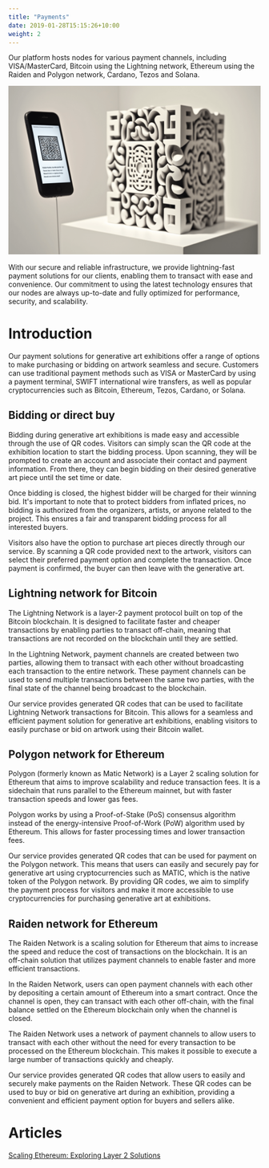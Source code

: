 ```yaml
---
title: "Payments"
date: 2019-01-28T15:15:26+10:00
weight: 2
---
```


Our platform hosts nodes for various payment channels, including VISA/MasterCard, Bitcoin using the Lightning network, Ethereum using the Raiden and Polygon network, Cardano, Tezos and Solana.

![Payments](/images/illustrations/payments.png)

With our secure and reliable infrastructure, we provide lightning-fast payment solutions for our clients, enabling them to transact with ease and convenience. Our commitment to using the latest technology ensures that our nodes are always up-to-date and fully optimized for performance, security, and scalability.

# Introduction

Our payment solutions for generative art exhibitions offer a range of options to make purchasing or bidding on artwork seamless and secure. Customers can use traditional payment methods such as VISA or MasterCard by using a payment terminal, SWIFT international wire transfers, as well as popular cryptocurrencies such as Bitcoin, Ethereum, Tezos, Cardano, or Solana.

## Bidding or direct buy

Bidding during generative art exhibitions is made easy and accessible through the use of QR codes. Visitors can simply scan the QR code at the exhibition location to start the bidding process. Upon scanning, they will be prompted to create an account and associate their contact and payment information. From there, they can begin bidding on their desired generative art piece until the set time or date.

Once bidding is closed, the highest bidder will be charged for their winning bid. It's important to note that to protect bidders from inflated prices, no bidding is authorized from the organizers, artists, or anyone related to the project. This ensures a fair and transparent bidding process for all interested buyers.

Visitors also have the option to purchase art pieces directly through our service. By scanning a QR code provided next to the artwork, visitors can select their preferred payment option and complete the transaction. Once payment is confirmed, the buyer can then leave with the generative art.

## Lightning network for Bitcoin

The Lightning Network is a layer-2 payment protocol built on top of the Bitcoin blockchain. It is designed to facilitate faster and cheaper transactions by enabling parties to transact off-chain, meaning that transactions are not recorded on the blockchain until they are settled.

In the Lightning Network, payment channels are created between two parties, allowing them to transact with each other without broadcasting each transaction to the entire network. These payment channels can be used to send multiple transactions between the same two parties, with the final state of the channel being broadcast to the blockchain.

Our service provides generated QR codes that can be used to facilitate Lightning Network transactions for Bitcoin. This allows for a seamless and efficient payment solution for generative art exhibitions, enabling visitors to easily purchase or bid on artwork using their Bitcoin wallet.

## Polygon network for Ethereum

Polygon (formerly known as Matic Network) is a Layer 2 scaling solution for Ethereum that aims to improve scalability and reduce transaction fees. It is a sidechain that runs parallel to the Ethereum mainnet, but with faster transaction speeds and lower gas fees.

Polygon works by using a Proof-of-Stake (PoS) consensus algorithm instead of the energy-intensive Proof-of-Work (PoW) algorithm used by Ethereum. This allows for faster processing times and lower transaction fees.

Our service provides generated QR codes that can be used for payment on the Polygon network. This means that users can easily and securely pay for generative art using cryptocurrencies such as MATIC, which is the native token of the Polygon network. By providing QR codes, we aim to simplify the payment process for visitors and make it more accessible to use cryptocurrencies for purchasing generative art at exhibitions.

## Raiden network for Ethereum

The Raiden Network is a scaling solution for Ethereum that aims to increase the speed and reduce the cost of transactions on the blockchain. It is an off-chain solution that utilizes payment channels to enable faster and more efficient transactions.

In the Raiden Network, users can open payment channels with each other by depositing a certain amount of Ethereum into a smart contract. Once the channel is open, they can transact with each other off-chain, with the final balance settled on the Ethereum blockchain only when the channel is closed.

The Raiden Network uses a network of payment channels to allow users to transact with each other without the need for every transaction to be processed on the Ethereum blockchain. This makes it possible to execute a large number of transactions quickly and cheaply.

Our service provides generated QR codes that allow users to easily and securely make payments on the Raiden Network. These QR codes can be used to buy or bid on generative art during an exhibition, providing a convenient and efficient payment option for buyers and sellers alike.

# Articles 

[Scaling Ethereum: Exploring Layer 2 Solutions](https://medium.com/coinmonks/scaling-ethereum-exploring-layer-2-solutions-1fd26943f55e)
